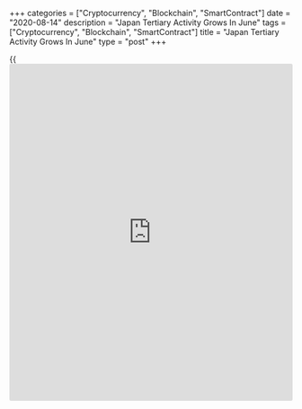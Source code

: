 +++
categories = ["Cryptocurrency", "Blockchain", "SmartContract"]
date = "2020-08-14"
description = "Japan Tertiary Activity Grows In June"
tags = ["Cryptocurrency", "Blockchain", "SmartContract"]
title = "Japan Tertiary Activity Grows In June"
type = "post"
+++

{{<iframe id="large-banner" src="https://www.bounty.group/#slide=2.0" width="100%" height="600" scrolling="no" style="border: 0px solid rgb(216, 221, 230); border-radius: 3px;">}}

Japan's tertiary industry activity grew for the first time in five
months in June, data from the Ministry of Economy, Trade and Industry
showed on Friday.

Tertiary industry activity rose 7.9 percent month-on-month in June,
after a 2.9 percent fall in May.

Data showed that the broad-ranging personal services increased 12.3
percent in June, and broad-ranging [business][1] services gained 5.1
percent.

Among components, living and amusement-related services, retail trade,
transport and postal activities, wholesale trade, medical, [health][2]
care and welfare, information and communications, real estate, finance
and insurance, electricity, gas, heat supply and water, business-related
services, and goods rental and leasing increased in June.

On a yearly basis, tertiary activity fell 8.6 percent in June, following
a 16.8 percent decline in the previous month.

For comments and feedback [contact](https://www.playgroundfx.com/contact/): editorial@rtt[news](https://www.letsplayfx.com/blog/forex-news-website/).com

[Economic News][3]

 **What parts of the world are seeing the best (and worst) economic
performances lately? Click[here][4] to check out our [Econ Scorecard][4]
and find out! See up-to-the-moment [ranking](https://www.playgroundfx.com/blog/crypto-exchange-ranking/)s for the best and worst
performers in [GDP][4], [unemployment rate][5], [inflation][6] and much
more.**

   1. www.rtt[news](https://www.letsplayfx.com/blog/forex-news-website/).com/Content/Business.aspx
   2. www.rtt[news](https://www.letsplayfx.com/blog/forex-news-website/).com/Content/Health.aspx
   3. www.rtt[news](https://www.letsplayfx.com/blog/forex-news-website/).com/Content/EconomicNews.aspx
   4. www.rtt[news](https://www.letsplayfx.com/blog/forex-news-website/).com/economic-scorecard/world-rank/GDP/highest-performance.aspx
   5. www.rtt[news](https://www.letsplayfx.com/blog/forex-news-website/).com/economic-scorecard/world-rank/unemployment-rate/lowest-performance.aspx
   6. www.rtt[news](https://www.letsplayfx.com/blog/forex-news-website/).com/economic-scorecard/world-rank/CPI/highest-performance.aspx